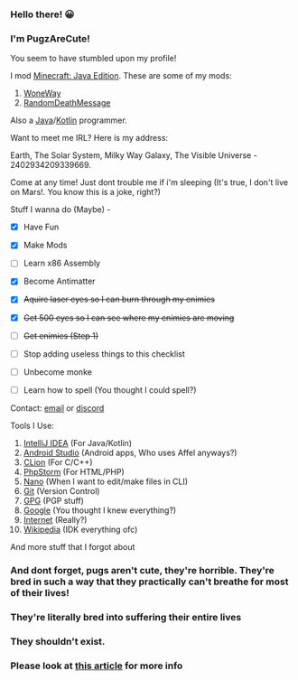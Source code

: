 
### Hello there! 😀

### I'm PugzAreCute!

You seem to have stumbled upon my profile!

I mod [Minecraft: Java Edition](https://www.minecraft.net/). These are some of my mods:

1. [WoneWay](https://www.curseforge.com/minecraft/mc-mods/woneway)
2. [RandomDeathMessage](https://www.curseforge.com/minecraft/mc-mods/randomdeathmessage)

Also a [Java](https://java.com/)/[Kotlin](https://kotlinlang.org/) programmer.

Want to meet me IRL? Here is my address:

Earth, The Solar System, Milky Way Galaxy, The Visible Universe - 2402934209339669.

Come at any time! Just dont trouble me if i'm sleeping (It's true, I don't live on Mars!. You know this is a joke, right?)

Stuff I wanna do (Maybe) - 

 - [x] Have Fun
 - [x] Make Mods
 - [ ] Learn x86 Assembly
 - [x] Become Antimatter
 - [x] ~~Aquire laser eyes so I can burn through my enimies~~
 - [x] ~~Get 500 eyes so I can see where my enimies are moving~~
 - [ ] ~~Get enimies (Step 1)~~
 - [ ] Stop adding useless things to this checklist
 - [ ] Unbecome monke
 - [ ] Learn how to spell (You thought I could spell?)


Contact: [email](https://pugzarecute.com/contact) or [discord](https://discord.gg/geNRqMu5XW)

Tools I Use:
 1. [IntelliJ IDEA](https://www.jetbrains.com/idea/) (For Java/Kotlin)
 2. [Android Studio](https://developer.android.com/studio) (Android apps, Who uses Affel anyways?)
 3. [CLion](https://www.jetbrains.com/clion/) (For C/C++)
 4. [PhpStorm](https://www.jetbrains.com/phpstorm/) (For HTML/PHP)
 6. [Nano](https://www.nano-editor.org/) (When I want to edit/make files in CLI)
 7. [Git](https://git-scm.com/) (Version Control)
 8. [GPG](https://gnupg.org/) (PGP stuff)
 9. [Google](https://www.google.com/) (You thought I knew everything?)
 10. [Internet](https://en.wikipedia.org/wiki/Internet) (Really?)
 11. [Wikipedia](https://en.wikipedia.org/wiki/Wikipedia) (IDK everything ofc)
 
 And more stuff that I forgot about
 
### And dont forget, pugs aren't cute, they're horrible. They're bred in such a way that they practically can't breathe for most of their lives!

### They're literally bred into suffering their entire lives

### They shouldn't exist.

### Please look at [this article](https://www.pugsclub.org/health/pug-breathing-problems/) for more info
